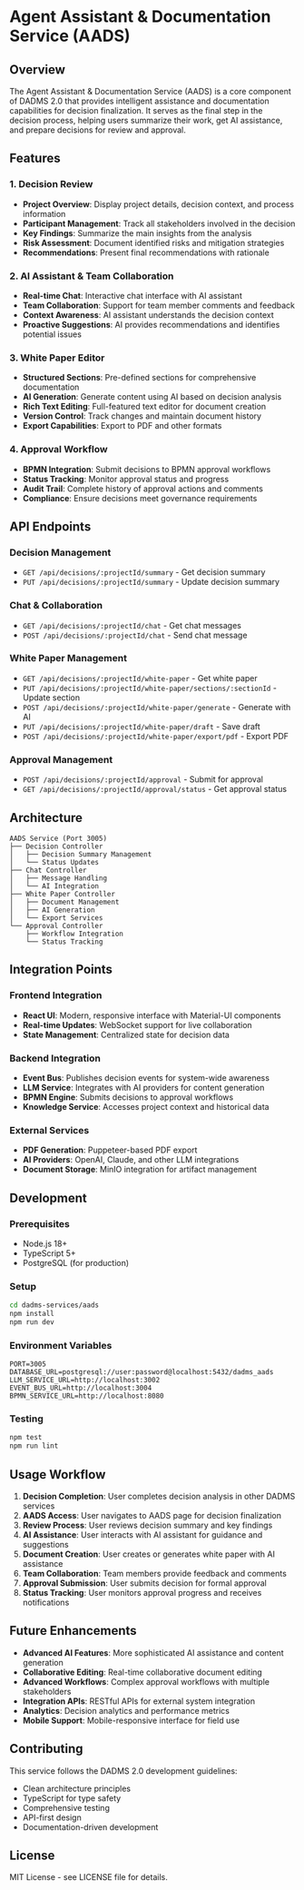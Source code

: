# Agent Assistant & Documentation Service (AADS)

## Overview

The Agent Assistant & Documentation Service (AADS) is a core component of DADMS 2.0 that provides intelligent assistance and documentation capabilities for decision finalization. It serves as the final step in the decision process, helping users summarize their work, get AI assistance, and prepare decisions for review and approval.

## Features

### 1. Decision Review
- **Project Overview**: Display project details, decision context, and process information
- **Participant Management**: Track all stakeholders involved in the decision
- **Key Findings**: Summarize the main insights from the analysis
- **Risk Assessment**: Document identified risks and mitigation strategies
- **Recommendations**: Present final recommendations with rationale

### 2. AI Assistant & Team Collaboration
- **Real-time Chat**: Interactive chat interface with AI assistant
- **Team Collaboration**: Support for team member comments and feedback
- **Context Awareness**: AI assistant understands the decision context
- **Proactive Suggestions**: AI provides recommendations and identifies potential issues

### 3. White Paper Editor
- **Structured Sections**: Pre-defined sections for comprehensive documentation
- **AI Generation**: Generate content using AI based on decision analysis
- **Rich Text Editing**: Full-featured text editor for document creation
- **Version Control**: Track changes and maintain document history
- **Export Capabilities**: Export to PDF and other formats

### 4. Approval Workflow
- **BPMN Integration**: Submit decisions to BPMN approval workflows
- **Status Tracking**: Monitor approval status and progress
- **Audit Trail**: Complete history of approval actions and comments
- **Compliance**: Ensure decisions meet governance requirements

## API Endpoints

### Decision Management
- `GET /api/decisions/:projectId/summary` - Get decision summary
- `PUT /api/decisions/:projectId/summary` - Update decision summary

### Chat & Collaboration
- `GET /api/decisions/:projectId/chat` - Get chat messages
- `POST /api/decisions/:projectId/chat` - Send chat message

### White Paper Management
- `GET /api/decisions/:projectId/white-paper` - Get white paper
- `PUT /api/decisions/:projectId/white-paper/sections/:sectionId` - Update section
- `POST /api/decisions/:projectId/white-paper/generate` - Generate with AI
- `PUT /api/decisions/:projectId/white-paper/draft` - Save draft
- `POST /api/decisions/:projectId/white-paper/export/pdf` - Export PDF

### Approval Management
- `POST /api/decisions/:projectId/approval` - Submit for approval
- `GET /api/decisions/:projectId/approval/status` - Get approval status

## Architecture

```
AADS Service (Port 3005)
├── Decision Controller
│   ├── Decision Summary Management
│   └── Status Updates
├── Chat Controller
│   ├── Message Handling
│   └── AI Integration
├── White Paper Controller
│   ├── Document Management
│   ├── AI Generation
│   └── Export Services
└── Approval Controller
    ├── Workflow Integration
    └── Status Tracking
```

## Integration Points

### Frontend Integration
- **React UI**: Modern, responsive interface with Material-UI components
- **Real-time Updates**: WebSocket support for live collaboration
- **State Management**: Centralized state for decision data

### Backend Integration
- **Event Bus**: Publishes decision events for system-wide awareness
- **LLM Service**: Integrates with AI providers for content generation
- **BPMN Engine**: Submits decisions to approval workflows
- **Knowledge Service**: Accesses project context and historical data

### External Services
- **PDF Generation**: Puppeteer-based PDF export
- **AI Providers**: OpenAI, Claude, and other LLM integrations
- **Document Storage**: MinIO integration for artifact management

## Development

### Prerequisites
- Node.js 18+
- TypeScript 5+
- PostgreSQL (for production)

### Setup
```bash
cd dadms-services/aads
npm install
npm run dev
```

### Environment Variables
```env
PORT=3005
DATABASE_URL=postgresql://user:password@localhost:5432/dadms_aads
LLM_SERVICE_URL=http://localhost:3002
EVENT_BUS_URL=http://localhost:3004
BPMN_SERVICE_URL=http://localhost:8080
```

### Testing
```bash
npm test
npm run lint
```

## Usage Workflow

1. **Decision Completion**: User completes decision analysis in other DADMS services
2. **AADS Access**: User navigates to AADS page for decision finalization
3. **Review Process**: User reviews decision summary and key findings
4. **AI Assistance**: User interacts with AI assistant for guidance and suggestions
5. **Document Creation**: User creates or generates white paper with AI assistance
6. **Team Collaboration**: Team members provide feedback and comments
7. **Approval Submission**: User submits decision for formal approval
8. **Status Tracking**: User monitors approval progress and receives notifications

## Future Enhancements

- **Advanced AI Features**: More sophisticated AI assistance and content generation
- **Collaborative Editing**: Real-time collaborative document editing
- **Advanced Workflows**: Complex approval workflows with multiple stakeholders
- **Integration APIs**: RESTful APIs for external system integration
- **Analytics**: Decision analytics and performance metrics
- **Mobile Support**: Mobile-responsive interface for field use

## Contributing

This service follows the DADMS 2.0 development guidelines:
- Clean architecture principles
- TypeScript for type safety
- Comprehensive testing
- API-first design
- Documentation-driven development

## License

MIT License - see LICENSE file for details. 